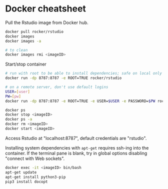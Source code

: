 Docker cheatsheet
================

Pull the Rstudio image from Docker hub.

``` bash
docker pull rocker/rstudio
docker images
docker images -a

# to clean
docker images rmi <imageID>
```

Start/stop container

``` bash
# run with root to be able to install dependencies; safe on local only probably
docker run -dp 8787:8787 -e ROOT=TRUE rocker/rstudio

# on a remote server, don't use default logins
USER=[user]
PW=[pw]
docker run -dp 8787:8787 -e ROOT=TRUE -e USER=$USER -e PASSWORD=$PW rocker/rstudio

docker ps
docker stop <imageID>
docker ps -a
docker rm <imageID>
docker start <imageID>
```

Access Rstudio at "localhost:8787", default credentials are "rstudio".

Installing system dependencies with `apt-get` requires ssh-ing into the container. If the terminal pane is blank, try in global options disabling "connect with Web sockets".

``` bash
docker exec -it <imageID> bin/bash
apt-get update
apt-get install python3-pip
pip3 install docopt
```
